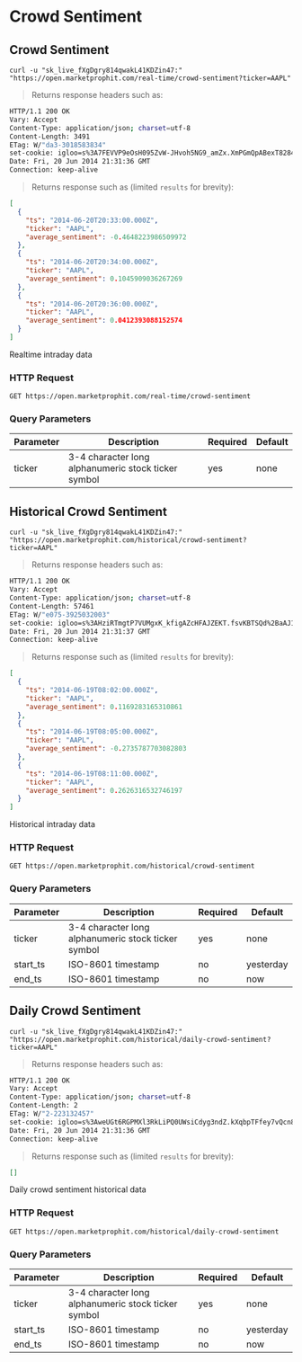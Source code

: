 
# Crowd Sentiment


## Crowd Sentiment

```shell
curl -u "sk_live_fXgDgry814qwakL41KDZin47:" "https://open.marketprophit.com/real-time/crowd-sentiment?ticker=AAPL"
```

> Returns response headers such as:

```bash
HTTP/1.1 200 OK
Vary: Accept
Content-Type: application/json; charset=utf-8
Content-Length: 3491
ETag: W/"da3-3018583834"
set-cookie: igloo=s%3A7FEVVP9eOsH095ZvW-JHvoh5NG9_amZx.XmPGmQpABexT8284ER4zyn4mxFiMdVIwSs%2FRNgZSVdc; Path=/; Expires=Sat, 21 Jun 2014 21:31:36 GMT; HttpOnly
Date: Fri, 20 Jun 2014 21:31:36 GMT
Connection: keep-alive


```

> Returns response such as (limited `results` for brevity):

```json
[
  {
    "ts": "2014-06-20T20:33:00.000Z",
    "ticker": "AAPL",
    "average_sentiment": -0.4648223986509972
  },
  {
    "ts": "2014-06-20T20:34:00.000Z",
    "ticker": "AAPL",
    "average_sentiment": 0.1045909036267269
  },
  {
    "ts": "2014-06-20T20:36:00.000Z",
    "ticker": "AAPL",
    "average_sentiment": 0.0412393088152574
  }
]
```

Realtime intraday data

### HTTP Request

`GET https://open.marketprophit.com/real-time/crowd-sentiment`

### Query Parameters

Parameter | Description | Required | Default
--------- | ----------- | -------- | -------
ticker | 3-4 character long alphanumeric stock ticker symbol | yes | none



## Historical Crowd Sentiment

```shell
curl -u "sk_live_fXgDgry814qwakL41KDZin47:" "https://open.marketprophit.com/historical/crowd-sentiment?ticker=AAPL"
```

> Returns response headers such as:

```bash
HTTP/1.1 200 OK
Vary: Accept
Content-Type: application/json; charset=utf-8
Content-Length: 57461
ETag: W/"e075-3925032003"
set-cookie: igloo=s%3AHziRTmgtP7VUMgxK_kfigAZcHFAJZEKT.fsvKBTSQd%2BaAJ1n3oJY5qfbccNjs0aYib06THJpHlME; Path=/; Expires=Sat, 21 Jun 2014 21:31:37 GMT; HttpOnly
Date: Fri, 20 Jun 2014 21:31:37 GMT
Connection: keep-alive


```

> Returns response such as (limited `results` for brevity):

```json
[
  {
    "ts": "2014-06-19T08:02:00.000Z",
    "ticker": "AAPL",
    "average_sentiment": 0.1169283165310861
  },
  {
    "ts": "2014-06-19T08:05:00.000Z",
    "ticker": "AAPL",
    "average_sentiment": -0.2735787703082803
  },
  {
    "ts": "2014-06-19T08:11:00.000Z",
    "ticker": "AAPL",
    "average_sentiment": 0.2626316532746197
  }
]
```

Historical intraday data

### HTTP Request

`GET https://open.marketprophit.com/historical/crowd-sentiment`

### Query Parameters

Parameter | Description | Required | Default
--------- | ----------- | -------- | -------
ticker | 3-4 character long alphanumeric stock ticker symbol | yes | none
start_ts | ISO-8601 timestamp | no | yesterday
end_ts | ISO-8601 timestamp | no | now


## Daily Crowd Sentiment

```shell
curl -u "sk_live_fXgDgry814qwakL41KDZin47:" "https://open.marketprophit.com/historical/daily-crowd-sentiment?ticker=AAPL"
```

> Returns response headers such as:

```bash
HTTP/1.1 200 OK
Vary: Accept
Content-Type: application/json; charset=utf-8
Content-Length: 2
ETag: W/"2-223132457"
set-cookie: igloo=s%3AweUGt6RGPMXl3RkLiPQ0UWsiCdyg3ndZ.kXqbpTFfey7vQcn8FoRYO3WbeGGnbKXva2g70E8NHto; Path=/; Expires=Sat, 21 Jun 2014 21:31:36 GMT; HttpOnly
Date: Fri, 20 Jun 2014 21:31:36 GMT
Connection: keep-alive


```

> Returns response such as (limited `results` for brevity):

```json
[]
```

Daily crowd sentiment historical data

### HTTP Request

`GET https://open.marketprophit.com/historical/daily-crowd-sentiment`

### Query Parameters

Parameter | Description | Required | Default
--------- | ----------- | -------- | -------
ticker | 3-4 character long alphanumeric stock ticker symbol | yes | none
start_ts | ISO-8601 timestamp | no | yesterday
end_ts | ISO-8601 timestamp | no | now

